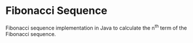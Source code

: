 # Fibonacci Sequence
Fibonacci sequence implementation in Java to calculate the n<sup>th</sup> term of the Fibonacci sequence.
